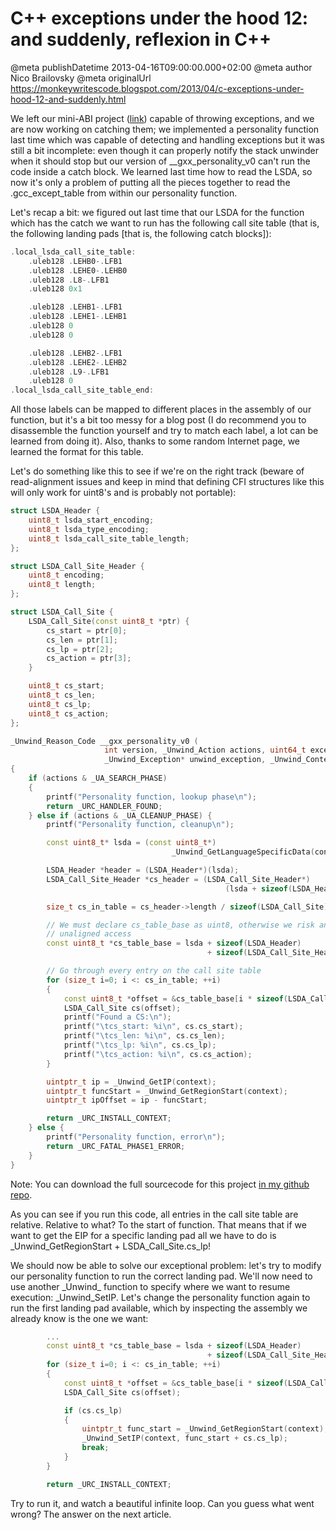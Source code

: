 # C++ exceptions under the hood 12: and suddenly, reflexion in C++

@meta publishDatetime 2013-04-16T09:00:00.000+02:00
@meta author Nico Brailovsky
@meta originalUrl https://monkeywritescode.blogspot.com/2013/04/c-exceptions-under-hood-12-and-suddenly.html

We left our mini-ABI project ([link](https://github.com/nicolasbrailo/cpp_exception_handling_abi/tree/master/abi_v03)) capable of throwing exceptions, and we are now working on catching them; we implemented a personality function last time which was capable of detecting and handling exceptions but it was still a bit incomplete: even though it can properly notify the stack unwinder when it should stop but our version of \_\_gxx\_personality\_v0 can't run the code inside a catch block. We learned last time how to read the LSDA, so now it's only a problem of putting all the pieces together to read the .gcc\_except\_table from within our personality function.

Let's recap a bit: we figured out last time that our LSDA for the function which has the catch we want to run has the following call site table (that is, the following landing pads [that is, the following catch blocks]):

```c++
.local_lsda_call_site_table:
	.uleb128 .LEHB0-.LFB1
	.uleb128 .LEHE0-.LEHB0
	.uleb128 .L8-.LFB1
	.uleb128 0x1

	.uleb128 .LEHB1-.LFB1
	.uleb128 .LEHE1-.LEHB1
	.uleb128 0
	.uleb128 0

    .uleb128 .LEHB2-.LFB1
	.uleb128 .LEHE2-.LEHB2
	.uleb128 .L9-.LFB1
	.uleb128 0
.local_lsda_call_site_table_end:
```

All those labels can be mapped to different places in the assembly of our function, but it's a bit too messy for a blog post (I do recommend you to disassemble the function yourself and try to match each label, a lot can be learned from doing it). Also, thanks to some random Internet page, we learned the format for this table.

Let's do something like this to see if we're on the right track (beware of read-alignment issues and keep in mind that defining CFI structures like this will only work for uint8's and is probably not portable):

```c++
struct LSDA_Header {
    uint8_t lsda_start_encoding;
    uint8_t lsda_type_encoding;
    uint8_t lsda_call_site_table_length;
};

struct LSDA_Call_Site_Header {
    uint8_t encoding;
    uint8_t length;
};

struct LSDA_Call_Site {
    LSDA_Call_Site(const uint8_t *ptr) {
        cs_start = ptr[0];
        cs_len = ptr[1];
        cs_lp = ptr[2];
        cs_action = ptr[3];
    }

    uint8_t cs_start;
    uint8_t cs_len;
    uint8_t cs_lp;
    uint8_t cs_action;
};

_Unwind_Reason_Code __gxx_personality_v0 (
                     int version, _Unwind_Action actions, uint64_t exceptionClass,
                     _Unwind_Exception* unwind_exception, _Unwind_Context* context)
{
    if (actions & _UA_SEARCH_PHASE)
    {
        printf("Personality function, lookup phase\n");
        return _URC_HANDLER_FOUND;
    } else if (actions & _UA_CLEANUP_PHASE) {
        printf("Personality function, cleanup\n");

        const uint8_t* lsda = (const uint8_t*)
                                    _Unwind_GetLanguageSpecificData(context);

        LSDA_Header *header = (LSDA_Header*)(lsda);
        LSDA_Call_Site_Header *cs_header = (LSDA_Call_Site_Header*)
                                                (lsda + sizeof(LSDA_Header));

        size_t cs_in_table = cs_header->length / sizeof(LSDA_Call_Site);

        // We must declare cs_table_base as uint8, otherwise we risk an
        // unaligned access
        const uint8_t *cs_table_base = lsda + sizeof(LSDA_Header)
                                            + sizeof(LSDA_Call_Site_Header);

        // Go through every entry on the call site table
        for (size_t i=0; i <: cs_in_table; ++i)
        {
            const uint8_t *offset = &cs_table_base[i * sizeof(LSDA_Call_Site)];
            LSDA_Call_Site cs(offset);
            printf("Found a CS:\n");
            printf("\tcs_start: %i\n", cs.cs_start);
            printf("\tcs_len: %i\n", cs.cs_len);
            printf("\tcs_lp: %i\n", cs.cs_lp);
            printf("\tcs_action: %i\n", cs.cs_action);
        }

        uintptr_t ip = _Unwind_GetIP(context);
        uintptr_t funcStart = _Unwind_GetRegionStart(context);
        uintptr_t ipOffset = ip - funcStart;

        return _URC_INSTALL_CONTEXT;
    } else {
        printf("Personality function, error\n");
        return _URC_FATAL_PHASE1_ERROR;
    }
}
```

Note: You can download the full sourcecode for this project [in my github repo](https://github.com/nicolasbrailo/cpp_exception_handling_abi/tree/master/abi_v05).

As you can see if you run this code, all entries in the call site table are relative. Relative to what? To the start of function. That means that if we want to get the EIP for a specific landing pad all we have to do is \_Unwind\_GetRegionStart + LSDA\_Call\_Site.cs\_lp!

We should now be able to solve our exceptional problem: let's try to modify our personality function to run the correct landing pad. We'll now need to use another \_Unwind\_ function to specify where we want to resume execution: \_Unwind\_SetIP. Let's change the personality function again to run the first landing pad available, which by inspecting the assembly we already know is the one we want:

```c++
        ...
        const uint8_t *cs_table_base = lsda + sizeof(LSDA_Header)
                                            + sizeof(LSDA_Call_Site_Header);
        for (size_t i=0; i <: cs_in_table; ++i)
        {
            const uint8_t *offset = &cs_table_base[i * sizeof(LSDA_Call_Site)];
            LSDA_Call_Site cs(offset);

            if (cs.cs_lp)
            {
                uintptr_t func_start = _Unwind_GetRegionStart(context);
                _Unwind_SetIP(context, func_start + cs.cs_lp);
                break;
            }
        }

        return _URC_INSTALL_CONTEXT;
```

Try to run it, and watch a beautiful infinite loop. Can you guess what went wrong? The answer on the next article.


